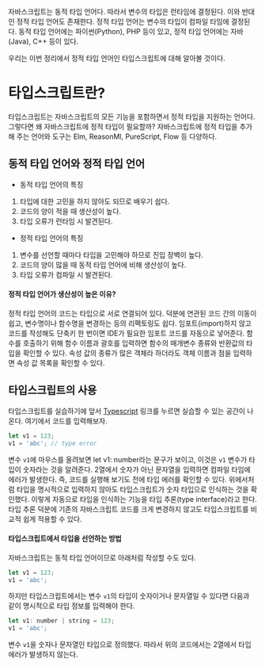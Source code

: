자바스크립트는 동적 타입 언어다. 따라서 변수의 타입은 런타임에 결정된다.
이와 반대인 정적 타입 언어도 존재한다. 정적 타입 언어는 변수의 타입이 컴파일 타임에 결정된다. 동적 타입 언어에는 파이썬(Python), PHP 등이 있고, 정적 타입 언어에는 자바(Java), C++ 등이 있다.

우리는 이번 정리에서 정적 타입 언어인 타입스크립트에 대해 알아볼 것이다.

# 타입스크립트란?

타입스크립트는 자바스크립트의 모든 기능을 포함하면서 정적 타입을 지원하는 언어다.
그렇다면 왜 자바스크립트에 정적 타입이 필요할까?
자바스크립트에 정적 타입을 추가해 주는 언어와 도구는 Elm, ReasonMl, PureScript, Flow 등 다양하다.

## 동적 타입 언어와 정적 타입 언어

- 동적 타입 언어의 특징

1. 타입에 대한 고민을 하지 않아도 되므로 배우기 쉽다.
2. 코드의 양이 적을 때 생산성이 높다.
3. 타입 오류가 런타임 시 발견된다.

- 정적 타입 언어의 특징

1. 변수를 선언할 때마다 타입을 고민해야 하므로 진입 장벽이 높다.
2. 코드의 양이 많을 때 동적 타입 언어에 비해 생산성이 높다.
3. 타입 오류가 컴파일 시 발견된다.

#### 정적 타입 언어가 생산성이 높은 이유?

정적 타입 언어의 코드는 타입으로 서로 연결되어 있다. 덕분에 연관된 코드 간의 이동이 쉽고, 변수명이나 함수명을 변경하는 등의 리팩토링도 쉽다. 임포트(import)하지 않고 코드를 작성해도 단축키 한 번이면 IDE가 필요한 임포트 코드를 자동으로 넣어준다.
함수를 호출하기 위해 함수 이름과 괄호를 입력하면 함수의 매개변수 종류와 반환값의 타입을 확인할 수 있다. 속성 값의 종류가 많은 객체라 하더라도 객체 이름과 점을 입력하면 속성 값 목록을 확인할 수 있다.

## 타입스크립트의 사용

타입스크립트를 실습하기에 앞서 [Typescript](https://www.typescriptlang.org/play/) 링크를 누르면 실습할 수 있는 공간이 나온다. 여기에서 코드를 입력해보자.

```js
let v1 = 123;
v1 = 'abc'; // type error
```

변수 `v1`에 마우스를 올려보면 let v1: number라는 문구가 보이고, 이것은 `v1` 변수가 타입이 숫자라는 것을 알려준다. 2열에서 숫자가 아닌 문자열을 입력하면 컴파일 타임에 에러가 발생한다. 즉, 코드를 실행해 보기도 전에 타입 에러를 확인할 수 있다.
위에서처럼 타입을 명시적으로 입력하지 않아도 타입스크립트가 숫자 타입으로 인식하는 것을 확인했다. 이렇게 자동으로 타입을 인식하는 기능을 타입 추론(type interface)라고 한다.
타입 추론 덕분에 기존의 자바스크립트 코드를 크게 변경하지 않고도 타입스크립트를 비교적 쉽게 적용할 수 있다.

#### 타입스크립트에서 타입을 선언하는 방법

자바스크립트는 동적 타입 언어이므로 아래처럼 작성할 수도 있다.

```js
let v1 = 123;
v1 = 'abc';
```

하지만 타입스크립트에서는 변수 `v1`의 타입이 숫자이거나 문자열일 수 있다면 다음과 같이 명시적으로 타입 정보를 입력해야 한다.

```js
let v1: number | string = 123;
v1 = 'abc';
```

변수 `v1`을 숫자나 문자열인 타입으로 정의했다. 따라서 위의 코드에서는 2열에서 타입에러가 발생하지 않는다.
